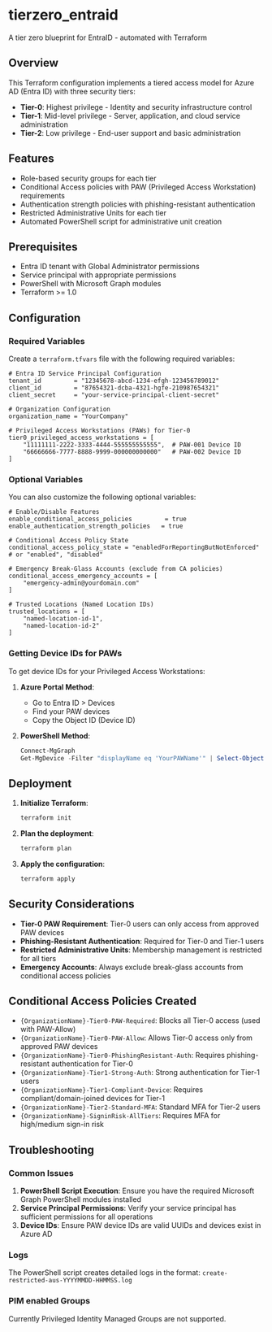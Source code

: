 # tierzero_entraid

A tier zero blueprint for EntraID - automated with Terraform

## Overview

This Terraform configuration implements a tiered access model for Azure AD (Entra ID) with three security tiers:

- **Tier-0**: Highest privilege - Identity and security infrastructure control
- **Tier-1**: Mid-level privilege - Server, application, and cloud service administration
- **Tier-2**: Low privilege - End-user support and basic administration

## Features

- Role-based security groups for each tier
- Conditional Access policies with PAW (Privileged Access Workstation) requirements
- Authentication strength policies with phishing-resistant authentication
- Restricted Administrative Units for each tier
- Automated PowerShell script for administrative unit creation

## Prerequisites

- Entra ID tenant with Global Administrator permissions
- Service principal with appropriate permissions
- PowerShell with Microsoft Graph modules
- Terraform >= 1.0

## Configuration

### Required Variables

Create a `terraform.tfvars` file with the following required variables:

```hcl
# Entra ID Service Principal Configuration
tenant_id         = "12345678-abcd-1234-efgh-123456789012"
client_id         = "87654321-dcba-4321-hgfe-210987654321"
client_secret     = "your-service-principal-client-secret"

# Organization Configuration
organization_name = "YourCompany"

# Privileged Access Workstations (PAWs) for Tier-0
tier0_privileged_access_workstations = [
    "11111111-2222-3333-4444-555555555555",  # PAW-001 Device ID
    "66666666-7777-8888-9999-000000000000"   # PAW-002 Device ID
]
```

### Optional Variables

You can also customize the following optional variables:

```hcl
# Enable/Disable Features
enable_conditional_access_policies         = true
enable_authentication_strength_policies   = true

# Conditional Access Policy State
conditional_access_policy_state = "enabledForReportingButNotEnforced"  # or "enabled", "disabled"

# Emergency Break-Glass Accounts (exclude from CA policies)
conditional_access_emergency_accounts = [
    "emergency-admin@yourdomain.com"
]

# Trusted Locations (Named Location IDs)
trusted_locations = [
    "named-location-id-1",
    "named-location-id-2"
]
```

### Getting Device IDs for PAWs

To get device IDs for your Privileged Access Workstations:

1. **Azure Portal Method**:
   - Go to Entra ID > Devices
   - Find your PAW devices
   - Copy the Object ID (Device ID)

2. **PowerShell Method**:
   ```powershell
   Connect-MgGraph
   Get-MgDevice -Filter "displayName eq 'YourPAWName'" | Select-Object Id, DisplayName
   ```

## Deployment

1. **Initialize Terraform**:
   ```bash
   terraform init
   ```

2. **Plan the deployment**:
   ```bash
   terraform plan
   ```

3. **Apply the configuration**:
   ```bash
   terraform apply
   ```

## Security Considerations

- **Tier-0 PAW Requirement**: Tier-0 users can only access from approved PAW devices
- **Phishing-Resistant Authentication**: Required for Tier-0 and Tier-1 users
- **Restricted Administrative Units**: Membership management is restricted for all tiers
- **Emergency Accounts**: Always exclude break-glass accounts from conditional access policies

## Conditional Access Policies Created

- `{OrganizationName}-Tier0-PAW-Required`: Blocks all Tier-0 access (used with PAW-Allow)
- `{OrganizationName}-Tier0-PAW-Allow`: Allows Tier-0 access only from approved PAW devices
- `{OrganizationName}-Tier0-PhishingResistant-Auth`: Requires phishing-resistant authentication for Tier-0
- `{OrganizationName}-Tier1-Strong-Auth`: Strong authentication for Tier-1 users
- `{OrganizationName}-Tier1-Compliant-Device`: Requires compliant/domain-joined devices for Tier-1
- `{OrganizationName}-Tier2-Standard-MFA`: Standard MFA for Tier-2 users
- `{OrganizationName}-SigninRisk-AllTiers`: Requires MFA for high/medium sign-in risk

## Troubleshooting

### Common Issues

1. **PowerShell Script Execution**: Ensure you have the required Microsoft Graph PowerShell modules installed
2. **Service Principal Permissions**: Verify your service principal has sufficient permissions for all operations
3. **Device IDs**: Ensure PAW device IDs are valid UUIDs and devices exist in Azure AD

### Logs

The PowerShell script creates detailed logs in the format: `create-restricted-aus-YYYYMMDD-HHMMSS.log`

### PIM enabled Groups

Currently Privileged Identity Managed Groups are not supported.
